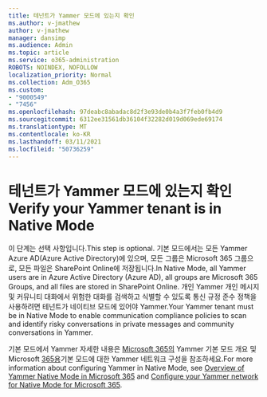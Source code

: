 ```yaml
---
title: 테넌트가 Yammer 모드에 있는지 확인
ms.author: v-jmathew
author: v-jmathew
manager: dansimp
ms.audience: Admin
ms.topic: article
ms.service: o365-administration
ROBOTS: NOINDEX, NOFOLLOW
localization_priority: Normal
ms.collection: Adm_O365
ms.custom:
- "9000549"
- "7456"
ms.openlocfilehash: 97deabc8abadac8d2f3e93de0b4a3f7feb0fb4d9
ms.sourcegitcommit: 6312ee31561db36104f32282d019d069ede69174
ms.translationtype: MT
ms.contentlocale: ko-KR
ms.lasthandoff: 03/11/2021
ms.locfileid: "50736259"
---
```

# <a name="verify-your-yammer-tenant-is-in-native-mode"></a><span data-ttu-id="7b9d8-102">테넌트가 Yammer 모드에 있는지 확인</span><span class="sxs-lookup"><span data-stu-id="7b9d8-102">Verify your Yammer tenant is in Native Mode</span></span>

<span data-ttu-id="7b9d8-103">이 단계는 선택 사항입니다.</span><span class="sxs-lookup"><span data-stu-id="7b9d8-103">This step is optional.</span></span> <span data-ttu-id="7b9d8-104">기본 모드에서는 모든 Yammer Azure AD(Azure Active Directory)에 있으며, 모든 그룹은 Microsoft 365 그룹으로, 모든 파일은 SharePoint Online에 저장됩니다.</span><span class="sxs-lookup"><span data-stu-id="7b9d8-104">In Native Mode, all Yammer users are in Azure Active Directory (Azure AD), all groups are Microsoft 365 Groups, and all files are stored in SharePoint Online.</span></span> <span data-ttu-id="7b9d8-105">개인 Yammer 개인 메시지 및 커뮤니티 대화에서 위험한 대화를 검색하고 식별할 수 있도록 통신 규정 준수 정책을 사용하려면 테넌트가 네이티브 모드에 있어야 Yammer.</span><span class="sxs-lookup"><span data-stu-id="7b9d8-105">Your Yammer tenant must be in Native Mode to enable communication compliance policies to scan and identify risky conversations in private messages and community conversations in Yammer.</span></span>  
  
<span data-ttu-id="7b9d8-106">기본 모드에서 Yammer 자세한 내용은 [Microsoft 365의](https://go.microsoft.com/fwlink/?linkid=2129829) Yammer 기본 모드 개요 및 Microsoft [365용](https://go.microsoft.com/fwlink/?linkid=2129772)기본 모드에 대한 Yammer 네트워크 구성을 참조하세요.</span><span class="sxs-lookup"><span data-stu-id="7b9d8-106">For more information about configuring Yammer in Native Mode, see [Overview of Yammer Native Mode in Microsoft 365](https://go.microsoft.com/fwlink/?linkid=2129829) and [Configure your Yammer network for Native Mode for Microsoft 365](https://go.microsoft.com/fwlink/?linkid=2129772).</span></span>
